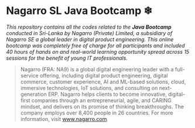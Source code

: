 # Nagarro SL Java Bootcamp ❄

*This repository contains all the codes related to the ***Java Bootcamp*** conducted in Sri-Lanka by Nagarro (Private) Limited, a subsidiary of Nagarro SE a global leader in digital product engineering.*
*This online bootcamp was completely free of charge for all participants and included 40 hours of hands on and real-world learning opportunity spread across 15 sessions for the benefit of young IT professionals.*

> Nagarro (FRA: NA9) is a global digital engineering leader with a full-service offering, including digital product engineering, digital commerce, customer experience, AI and ML-based solutions, cloud, immersive technologies, IoT solutions, and consulting on next-generation ERP. Nagarro helps clients to become innovative, digital-first companies through an entrepreneurial, agile, and CARING mindset, and delivers on its promise of thinking breakthroughs. The company employs over 8,400 people in 26 countries. For more information, visit www.nagarro.com. 



 
